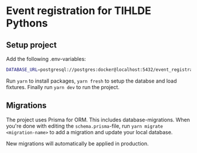 # Event registration for TIHLDE Pythons

## Setup project

Add the following .env-variables:

```bash
DATABASE_URL=postgresql://postgres:docker@localhost:5432/event_registration
```

Run `yarn` to install packages, `yarn fresh` to setup the databse and load fixtures. Finally run `yarn dev` to run the project.

## Migrations

The project uses Prisma for ORM. This includes database-migrations. When you're done with editing the `schema.prisma`-file, run `yarn migrate <migration-name>` to add a migration and update your local database.

New migrations will automatically be applied in production.
